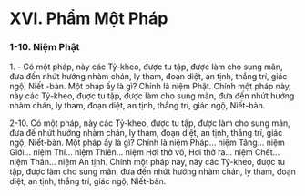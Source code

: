 # XVI. Phẩm Một Pháp

### 1-10. Niệm Phật

1\. - Có một pháp, này các Tỷ-kheo, được tu tập, được làm cho sung mãn, đưa đến nhứt hướng nhàm
chán, ly tham, đoạn diệt, an tịnh, thắng trí, giác ngộ, Niết -bàn. Một pháp ấy là gì? Chính là niệm Phật.
Chính một pháp này, này các Tỷ-kheo, được tu tập, được làm cho sung mãn, đưa đến nhứt hướng nhàm
chán, ly tham, đoạn diệt, an tịnh, thắng trí, giác ngộ, Niết-bàn.

<!--pg-->
2-10. Có một pháp, này các Tỷ-kheo, được tu tập, được làm cho sung mãn, đưa đế nhứt hướng nhàm
chán, ly tham, đoạn diệt, an tịnh, thắng trí, giác ngộ, Niết-bàn. Một pháp ấy là gì? Chính là niệm Pháp...
niệm Tăng... niệm Giới... niệm Thí... niệm Thiên... niệm Hơi thở vô, Hơi thở ra... niệm Chết... niệm
Thân... niệm An tịnh. Chính một pháp này, này các Tỷ-kheo, được tu tập, được làm cho sung mãn, đưa
đến nhứt hướng nhàm chán, ly tham, đoạn diệt, an tịnh, thắng trí, giác ngộ, Niết-bàn.


